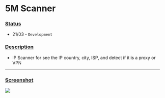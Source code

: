 # 5M Scanner

### <ins>Status
* 21/03 - `Development`


### <ins>Description 
* IP Scanner for see the IP country, city, ISP, and detect if it is a proxy or VPN 

---
### <ins>Screenshot

![](https://pays.host/uploads/9e9a5a7e-b0dc-4cc9-b1cf-17bc8d2f4aa9/untdpH5F.png)
